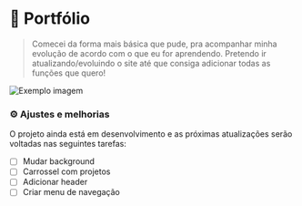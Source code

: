 # 🚀 Portfólio
> Comecei da forma mais básica que pude, pra acompanhar minha evolução de acordo com o que eu for aprendendo. Pretendo ir atualizando/evoluindo o site até que consiga adicionar todas as funções que quero!
<img src="https://i.imgur.com/gjZbTZS.png" alt="Exemplo imagem">

### ⚙️ Ajustes e melhorias

O projeto ainda está em desenvolvimento e as próximas atualizações serão voltadas nas seguintes tarefas:

- [ ] Mudar background
- [ ] Carrossel com projetos
- [ ] Adicionar header
- [ ] Criar menu de navegação
